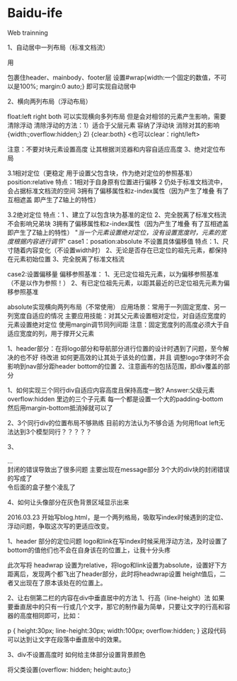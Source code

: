 # Baidu-ife
Web trainning

1、自动居中一列布局（标准文档流）

用<div id="wrap">包裹住header、mainbody、footer层
设置#wrap{width:一个固定的数值，不可以是100%; margin:0 auto;}
即可实现自动居中


2、横向两列布局（浮动布局）

float:left right both
可以实现横向多列布局
但是会对相邻的元素产生影响，需要清除浮动
清除浮动的方法：1）适合于父层元素 容纳了浮动块  消除对其的影响  {width:;overflow:hidden;}
                2) {clear:both}  <也可以clear：right/left>

注意：不要对块元素设置高度  让其根据浏览器和内容自适应高度
3、绝对定位布局

3.1相对定位（更稳定 用于设置父包含块，作为绝对定位的参照基准）
position:relative
特点：1相对于自身原有位置进行偏移 2 仍处于标准文档流中，会占据标准文档流的空间 3拥有了偏移属性和z-index属性（因为产生了堆叠 有了互相遮盖 即产生了Z轴上的特性）

3.2绝对定位
特点：1 、建立了以包含块为基准的定位   2、完全脱离了标准文档流 不会影响兄弟块
3拥有了偏移属性和z-index属性（因为产生了堆叠 有了互相遮盖 即产生了Z轴上的特性）
 "<em>当一个元素设置绝对定位，没有设置宽度时，元素的宽度根据内容进行调节</em>"
case1：posation:absolute 不设置具体偏移值
       特点：1、尺寸随着内容变化（不设置width时）
             2、无论是否存在已定位的祖先元素，都保持在元素初始位置
             3、完全脱离了标准文档流

case2:设置偏移量
偏移参照基准：
      1、无已定位祖先元素，以<html>为偏移参照基准（不是以<body>作为参照！）
      2、有已定位祖先元素，以距其最近的已定位祖先元素为偏移参照基准


absolute实现横向两列布局（不常使用）
应用场景：常用于一列固定宽度、另一列宽度自适应的情况
主要应用技能：对其父元素设置相对定位，对自适应宽度的元素设置绝对定位  使用margin调节同列间距
<important>注意：固定宽度列的高度必须大于自适应宽度的列，用于撑开父元素<important>



<style color="blue">2016.3.14完成index.html时遇到的问题</style>
1、header部分：在将logo部分和导航部分进行位置的设计时遇到了问题，至今解决的也不好 待改进 如何更高效的让其处于该处的位置，并且
调整logo字体时不会影响到nav部分距header bottom的位置
2、注意画布的包括范围，即div覆盖的部分

<style color="green">2016.3.15完成index.html时遇到的问题</style>

1、如何实现三个同行div自适应内容高度且保持高度一致?
Answer:父级元素overflow:hidden
里边的三个子元素 每一个都是设置一个大的padding-bottom 然后用margin-bottom抵消掉就可以了


2、3个同行div的位置布局不够熟练 目前的方法认为不够合适 
为何用float left无法达到3个模型同行？？？？？  

3、<div>...</div>封闭的错误导致出了很多问题  主要出现在message部分  3个大的div块的封闭错误的写成了</div>   令后面的盒子整个凌乱了 

4、如何让头像部分在灰色背景区域显示出来





2016.03.23
开始写blog.html，是一个两列格局，吸取写index时候遇到的定位、浮动问题，争取这次写的更适应改变。

1、header 部分的定位问题
logo和link在写index时候采用浮动方法，及时设置了bottom的值他们也不会在自身该在的位置上，让我十分头疼

此次写将 headwrap 设置为relative，将logo和link设置为absolute，设置好下方距离后，发现两个都飞出了header部分，此时将headwrap设置 height值后，二者又出现在了原本该处在的位置上。


2、让右侧第二栏的内容在div中垂直居中的方法
1、行高（line-height）法
如果要垂直居中的只有一行或几个文字，那它的制作最为简单，只要让文字的行高和容器的高度相同即可，比如：

p { height:30px; line-height:30px; width:100px; overflow:hidden; }
这段代码可以达到让文字在段落中垂直居中的效果。


3、div不设置高度时 如何给主体部分设置背景颜色

将父类设置{overflow: hidden;
	height:auto;}